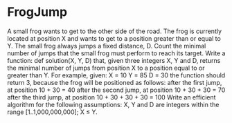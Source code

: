 # FrogJump
A small frog wants to get to the other side of the road.
The frog is currently located at position X and wants to get to a position greater than or equal to Y.
The small frog always jumps a fixed distance, D.
Count the minimal number of jumps that the small frog must perform to reach its target.
Write a function:
def solution(X, Y, D)
that, given three integers X, Y and D, returns the minimal number of jumps from position X to a position equal to or greater than Y.
For example, given:
  X = 10
  Y = 85
  D = 30
the function should return 3, because the frog will be positioned as follows:
after the first jump, at position 10 + 30 = 40
after the second jump, at position 10 + 30 + 30 = 70
after the third jump, at position 10 + 30 + 30 + 30 = 100
Write an efficient algorithm for the following assumptions:
X, Y and D are integers within the range [1..1,000,000,000];
X ≤ Y.

